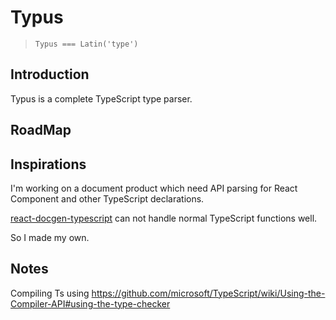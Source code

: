 # Typus

> `Typus === Latin('type')`

## Introduction

Typus is a complete TypeScript type parser.


## RoadMap


## Inspirations

I'm working on a document product which need API parsing for React Component and other TypeScript declarations.

[react-docgen-typescript](https://github.com/styleguidist/react-docgen-typescript) can not handle normal TypeScript functions well.

So I made my own.


## Notes

Compiling Ts using https://github.com/microsoft/TypeScript/wiki/Using-the-Compiler-API#using-the-type-checker

